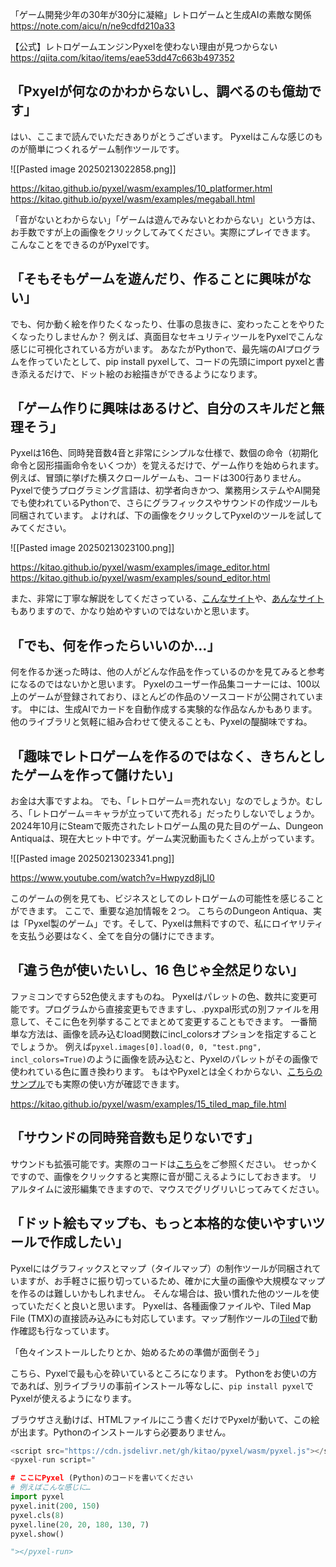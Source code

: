「ゲーム開発少年の30年が30分に凝縮」レトロゲームと生成AIの素敵な関係
https://note.com/aicu/n/ne9cdfd210a33

【公式】レトロゲームエンジンPyxelを使わない理由が見つからない
https://qiita.com/kitao/items/eae53dd47c663b497352

## 「Pxyelが何なのかわからないし、調べるのも億劫です」

はい、ここまで読んでいただきありがとうございます。
Pyxelはこんな感じのものが簡単につくれるゲーム制作ツールです。

![[Pasted image 20250213022858.png]]

https://kitao.github.io/pyxel/wasm/examples/10_platformer.html
https://kitao.github.io/pyxel/wasm/examples/megaball.html

「音がないとわからない」「ゲームは遊んでみないとわからない」という方は、お手数ですが上の画像をクリックしてみてください。実際にプレイできます。
こんなことをできるのがPyxelです。

## 「そもそもゲームを遊んだり、作ることに興味がない」

でも、何か動く絵を作りたくなったり、仕事の息抜きに、変わったことをやりたくなったりしませんか？
例えば、真面目なセキュリティツールをPyxelでこんな感じに可視化されている方がいます。
あなたがPythonで、最先端のAIプログラムを作っていたとして、pip install pyxelして、コードの先頭にimport pyxelと書き添えるだけで、ドット絵のお絵描きができるようになります。

## 「ゲーム作りに興味はあるけど、自分のスキルだと無理そう」

Pyxelは16色、同時発音数4音と非常にシンプルな仕様で、数個の命令（初期化命令と図形描画命令をいくつか）を覚えるだけで、ゲーム作りを始められます。例えば、冒頭に挙げた横スクロールゲームも、コードは300行ありません。
Pyxelで使うプログラミング言語は、初学者向きかつ、業務用システムやAI開発でも使われているPythonで、さらにグラフィックスやサウンドの作成ツールも同梱されています。
よければ、下の画像をクリックしてPyxelのツールを試してみてください。

![[Pasted image 20250213023100.png]]

https://kitao.github.io/pyxel/wasm/examples/image_editor.html
https://kitao.github.io/pyxel/wasm/examples/sound_editor.html

また、非常に丁寧な解説をしてくださっている、[こんなサイト](https://cpp-learning.com/pyxel_day1/)や、[あんなサイト](https://kinutani.hateblo.jp/entry/2022/10/24/161404)もありますので、かなり始めやすいのではないかと思います。

## 「でも、何を作ったらいいのか…」

何を作るか迷った時は、他の人がどんな作品を作っているのかを見てみると参考になるのではないかと思います。
Pyxelのユーザー作品集コーナーには、100以上のゲームが登録されており、ほとんどの作品のソースコードが公開されています。
中には、生成AIでカードを自動作成する実験的な作品なんかもあります。
他のライブラリと気軽に組み合わせて使えることも、Pyxelの醍醐味ですね。

## 「趣味でレトロゲームを作るのではなく、きちんとしたゲームを作って儲けたい」

お金は大事ですよね。
でも、「レトロゲーム＝売れない」なのでしょうか。むしろ、「レトロゲーム＝キャラが立っていて売れる」だったりしないでしょうか。
2024年10月にSteamで販売されたレトロゲーム風の見た目のゲーム、Dungeon Antiquaは、現在大ヒット中です。ゲーム実況動画もたくさん上がっています。

![[Pasted image 20250213023341.png]]

https://www.youtube.com/watch?v=Hwpyzd8jLI0

このゲームの例を見ても、ビジネスとしてのレトロゲームの可能性を感じることができます。
ここで、重要な追加情報を２つ。
こちらのDungeon Antiqua、実は「Pyxel製のゲーム」です。そして、Pyxelは無料ですので、私にロイヤリティを支払う必要はなく、全てを自分の儲けにできます。

## 「違う色が使いたいし、16 色じゃ全然足りない」

ファミコンですら52色使えますものね。
Pyxelはパレットの色、数共に変更可能です。プログラムから直接変更もできますし、.pyxpal形式の別ファイルを用意して、そこに色を列挙することでまとめて変更することもできます。
一番簡単な方法は、画像を読み込むload関数にincl_colorsオプションを指定することでしょうか。
例えば`pyxel.images[0].load(0, 0, "test.png", incl_colors=True)`のように画像を読み込むと、Pyxelのパレットがその画像で使われている色に置き換わります。
もはやPyxelとは全くわからない、[こちらのサンプル](https://github.com/kitao/pyxel/blob/main/python/pyxel/examples/15_tiled_map_file.py)でも実際の使い方が確認できます。

https://kitao.github.io/pyxel/wasm/examples/15_tiled_map_file.html

## 「サウンドの同時発音数も足りないです」

サウンドも拡張可能です。実際のコードは[こちら](https://github.com/kitao/pyxel/blob/main/python/pyxel/examples/14_synthesizer.py)をご参照ください。
せっかくですので、画像をクリックすると実際に音が聞こえるようにしておきます。
リアルタイムに波形編集できますので、マウスでグリグリいじってみてください。

## 「ドット絵もマップも、もっと本格的な使いやすいツールで作成したい」

Pyxelにはグラフィックスとマップ（タイルマップ）の制作ツールが同梱されていますが、お手軽さに振り切っているため、確かに大量の画像や大規模なマップを作るのは難しいかもしれません。
そんな場合は、扱い慣れた他のツールを使っていただくと良いと思います。
Pyxelは、各種画像ファイルや、Tiled Map File (TMX)の直接読み込みにも対応しています。マップ制作ツールの[Tiled](https://www.mapeditor.org/)で動作確認も行なっています。

「色々インストールしたりとか、始めるための準備が面倒そう」

こちら、Pyxelで最も心を砕いているところになります。
Pythonをお使いの方であれば、別ライブラリの事前インストール等なしに、`pip install pyxel`でPyxelが使えるようになります。

ブラウザさえ動けば、HTMLファイルにこう書くだけでPyxelが動いて、この絵が出ます。Pythonのインストールすら必要ありません。

```python
<script src="https://cdn.jsdelivr.net/gh/kitao/pyxel/wasm/pyxel.js"></script>
<pyxel-run script="

# ここにPyxel (Python)のコードを書いてください
# 例えばこんな感じに…
import pyxel
pyxel.init(200, 150)
pyxel.cls(8)
pyxel.line(20, 20, 180, 130, 7)
pyxel.show()

"></pyxel-run>
```

